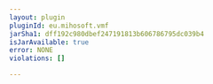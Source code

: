 ```yaml
---
layout: plugin
pluginId: eu.mihosoft.vmf
jarSha1: dff192c980dbef247191813b606786795dc039b4
isJarAvailable: true
error: NONE
violations: []

---
```

